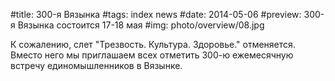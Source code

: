 #title: 300-я Вязынка
#tags: index news
#date: 2014-05-06
#preview: 300-я Вязынка состоится 17-18 мая
#img: photo/overview/08.jpg

К сожалению, слет "Трезвость. Культура. Здоровье." отменяется. Вместо него мы приглашаем всех отметить 300-ю ежемесячную встречу единомышленников в Вязынке.